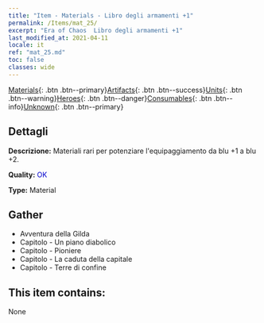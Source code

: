 ```yaml
---
title: "Item - Materials - Libro degli armamenti +1"
permalink: /Items/mat_25/
excerpt: "Era of Chaos  Libro degli armamenti +1"
last_modified_at: 2021-04-11
locale: it
ref: "mat_25.md"
toc: false
classes: wide
---
```

 [Materials](/it/Items/){: .btn .btn--primary}[Artifacts](/it/Items/Artifacts/){: .btn .btn--success}[Units](/it/Items/Units/){: .btn .btn--warning}[Heroes](/it/Items/Heroes/){: .btn .btn--danger}[Consumables](/it/Items/Consumables/){: .btn .btn--info}[Unknown](/it/Items/Unknown/){: .btn .btn--primary}

## Dettagli
 **Descrizione:** Materiali rari per potenziare l'equipaggiamento da blu +1 a blu +2.

 **Quality:** <span style="color: #0000CD">OK</span>

 **Type:** Material

## Gather

*    Avventura della Gilda 
*    Capitolo - Un piano diabolico 
*    Capitolo - Pioniere 
*    Capitolo - La caduta della capitale 
*    Capitolo - Terre di confine 

## This item contains:

  None

